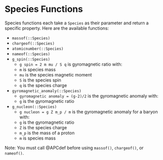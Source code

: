 # Species Functions

Species functions each take a `Species` as their parameter and return a specific property. Here are the available functions:

- `massof(::Species)`
- `chargeof(::Species)`
- `atomicnumber(::Species)`
- `nameof(::Species)`
- `g_spin(::Species)`
    - ``g spin = 2 m mu / S q`` is gyromagnetic ratio with:
    - ``m`` is species mass
    - ``mu`` is the species magnetic moment
    - ``S`` is the species spin
    - ``q`` is the species charge
- `gyromagnetic_anomaly(::Species)`
    - ``gyromagnetic anomaly = (g-2)/2`` is the gyromagnetic anomaly with:
    - ``g`` is the gyromagnetic ratio
- `g_nucleon(::Species)`
    - ``g nucleon = g Z m_p / m`` is the gyromagnetic anomaly for a baryon with:
    - ``g`` is the gyromagnetic ratio
    - ``Z`` is the species charge
    - ``m_p`` is the mass of a proton
    - ``m`` is species mass

Note: You must call @APCdef before using `massof()`, `chargeof()`, or `nameof()`.
